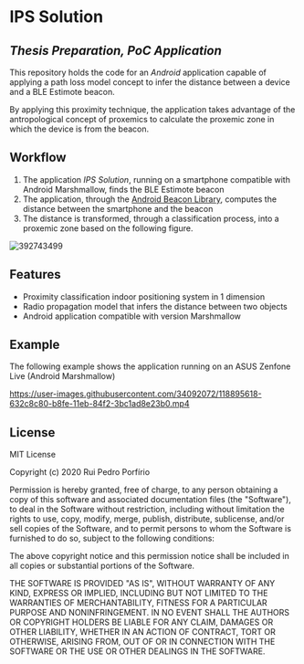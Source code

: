 # IPS Solution

## _Thesis Preparation, PoC Application_

This repository holds the code for an _Android_ application capable of applying a path loss model concept to infer the distance between a device and a BLE Estimote beacon.

By applying this proximity technique, the application takes advantage of the antropological concept of proxemics to calculate the proxemic zone in which the device is from the beacon.

## Workflow

1. The application _IPS Solution_, running on a smartphone compatible with Android Marshmallow, finds the BLE Estimote beacon
2. The application, through the [Android Beacon Library], computes the distance between the smartphone and the beacon
3. The distance is transformed, through a classification process, into a proxemic zone based on the following figure.

![392743499](https://user-images.githubusercontent.com/34092072/118896303-d5ea3780-b8ff-11eb-864f-5f59b53fc3ac.png)

## Features

- Proximity classification indoor positioning system in 1 dimension
- Radio propagation model that infers the distance between two objects
- Android application compatible with version Marshmallow

## Example

The following example shows the application running on an ASUS Zenfone Live (Android Marshmallow)

https://user-images.githubusercontent.com/34092072/118895618-632c8c80-b8fe-11eb-84f2-3bc1ad8e23b0.mp4


## License

MIT License

Copyright (c) 2020 Rui Pedro Porfírio

Permission is hereby granted, free of charge, to any person obtaining a copy
of this software and associated documentation files (the "Software"), to deal
in the Software without restriction, including without limitation the rights
to use, copy, modify, merge, publish, distribute, sublicense, and/or sell
copies of the Software, and to permit persons to whom the Software is
furnished to do so, subject to the following conditions:

The above copyright notice and this permission notice shall be included in all
copies or substantial portions of the Software.

THE SOFTWARE IS PROVIDED "AS IS", WITHOUT WARRANTY OF ANY KIND, EXPRESS OR
IMPLIED, INCLUDING BUT NOT LIMITED TO THE WARRANTIES OF MERCHANTABILITY,
FITNESS FOR A PARTICULAR PURPOSE AND NONINFRINGEMENT. IN NO EVENT SHALL THE
AUTHORS OR COPYRIGHT HOLDERS BE LIABLE FOR ANY CLAIM, DAMAGES OR OTHER
LIABILITY, WHETHER IN AN ACTION OF CONTRACT, TORT OR OTHERWISE, ARISING FROM,
OUT OF OR IN CONNECTION WITH THE SOFTWARE OR THE USE OR OTHER DEALINGS IN THE
SOFTWARE.

   [Android Beacon Library]: <https://altbeacon.github.io/android-beacon-library/>
